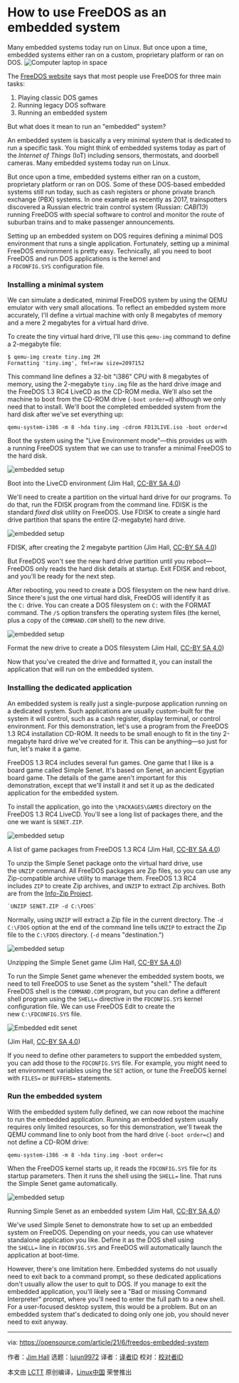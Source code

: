 [#]: subject: (How to use FreeDOS as an embedded system)
[#]: via: (https://opensource.com/article/21/6/freedos-embedded-system)
[#]: author: (Jim Hall https://opensource.com/users/jim-hall)
[#]: collector: (lujun9972)
[#]: translator: (robsean)
[#]: reviewer: ( )
[#]: publisher: ( )
[#]: url: ( )

How to use FreeDOS as an embedded system
======
Many embedded systems today run on Linux. But once upon a time, embedded
systems either ran on a custom, proprietary platform or ran on DOS.
![Computer laptop in space][1]

The [FreeDOS website][2] says that most people use FreeDOS for three main tasks:

  1. Playing classic DOS games
  2. Running legacy DOS software
  3. Running an embedded system



But what does it mean to run an "embedded" system?

An embedded system is basically a very minimal system that is dedicated to run a specific task. You might think of embedded systems today as part of the _Internet of Things_ (IoT) including sensors, thermostats, and doorbell cameras. Many embedded systems today run on Linux.

But once upon a time, embedded systems either ran on a custom, proprietary platform or ran on DOS. Some of these DOS-based embedded systems still run today, such as cash registers or phone private branch exchange (PBX) systems. In one example as recently as 2017, trainspotters discovered a Russian electric train control system (Russian: _САВПЭ_) running FreeDOS with special software to control and monitor the route of suburban trains and to make passenger announcements.

Setting up an embedded system on DOS requires defining a minimal DOS environment that runs a single application. Fortunately, setting up a minimal FreeDOS environment is pretty easy. Technically, all you need to boot FreeDOS and run DOS applications is the kernel and a `FDCONFIG.SYS` configuration file.

### Installing a minimal system

We can simulate a dedicated, minimal FreeDOS system by using the QEMU emulator with very small allocations. To reflect an embedded system more accurately, I'll define a virtual machine with only 8 megabytes of memory and a mere 2 megabytes for a virtual hard drive.

To create the tiny virtual hard drive, I'll use this `qemu-img` command to define a 2-megabyte file:


```
$ qemu-img create tiny.img 2M
Formatting 'tiny.img', fmt=raw size=2097152
```

This command line defines a 32-bit "i386" CPU with 8 megabytes of memory, using the 2-megabyte `tiny.img` file as the hard drive image and the FreeDOS 1.3 RC4 LiveCD as the CD-ROM media. We'll also set the machine to boot from the CD-ROM drive (`-boot order=d`) although we only need that to install. We'll boot the completed embedded system from the hard disk after we've set everything up:


```
qemu-system-i386 -m 8 -hda tiny.img -cdrom FD13LIVE.iso -boot order=d
```

Boot the system using the "Live Environment mode"—this provides us with a running FreeDOS system that we can use to transfer a minimal FreeDOS to the hard disk.

![embedded setup][3]

Boot into the LiveCD environment
(Jim Hall, [CC-BY SA 4.0][4])

We'll need to create a partition on the virtual hard drive for our programs. To do that, run the FDISK program from the command line. FDISK is the standard _fixed disk_ utility on FreeDOS. Use FDISK to create a single hard drive partition that spans the entire (2-megabyte) hard drive.

![embedded setup][5]

FDISK, after creating the 2 megabyte partition
(Jim Hall, [CC-BY SA 4.0][4])

But FreeDOS won't see the new hard drive partition until you reboot—FreeDOS only reads the hard disk details at startup. Exit FDISK and reboot, and you'll be ready for the next step.

After rebooting, you need to create a DOS filesystem on the new hard drive. Since there's just the one virtual hard disk, FreeDOS will identify it as the `C:` drive. You can create a DOS filesystem on `C:` with the FORMAT command. The `/S` option transfers the operating system files (the kernel, plus a copy of the `COMMAND.COM` shell) to the new drive.

![embedded setup][6]

Format the new drive to create a DOS filesystem
(Jim Hall, [CC-BY SA 4.0][4])
 

Now that you've created the drive and formatted it, you can install the application that will run on the embedded system.

### Installing the dedicated application

An embedded system is really just a single-purpose application running on a dedicated system. Such applications are usually custom-built for the system it will control, such as a cash register, display terminal, or control environment. For this demonstration, let's use a program from the FreeDOS 1.3 RC4 installation CD-ROM. It needs to be small enough to fit in the tiny 2-megabyte hard drive we've created for it. This can be anything—so just for fun, let's make it a game.

FreeDOS 1.3 RC4 includes several fun games. One game that I like is a board game called Simple Senet. It's based on Senet, an ancient Egyptian board game. The details of the game aren't important for this demonstration, except that we'll install it and set it up as the dedicated application for the embedded system.

To install the application, go into the `\PACKAGES\GAMES` directory on the FreeDOS 1.3 RC4 LiveCD. You'll see a long list of packages there, and the one we want is `SENET.ZIP`.

![embedded setup][7]

A list of game packages from FreeDOS 1.3 RC4
(Jim Hall, [CC-BY SA 4.0][4])

To unzip the Simple Senet package onto the virtual hard drive, use the `UNZIP` command. All FreeDOS packages are Zip files, so you can use any Zip-compatible archive utility to manage them. FreeDOS 1.3 RC4 includes `ZIP` to create Zip archives, and `UNZIP` to extract Zip archives. Both are from the [Info-Zip Project][8].


```
`UNZIP SENET.ZIP -d C:\FDOS`
```

Normally, using `UNZIP` will extract a Zip file in the current directory. The `-d C:\FDOS` option at the end of the command line tells `UNZIP` to extract the Zip file to the `C:\FDOS` directory. (`-d` means "destination.")

![embedded setup][9]

Unzipping the Simple Senet game
(Jim Hall, [CC-BY SA 4.0][4])

To run the Simple Senet game whenever the embedded system boots, we need to tell FreeDOS to use Senet as the system "shell." The default FreeDOS shell is the `COMMAND.COM` program, but you can define a different shell program using the `SHELL=` directive in the `FDCONFIG.SYS` kernel configuration file. We can use FreeDOS Edit to create the new `C:\FDCONFIG.SYS` file.

![Embedded edit senet][10]

(Jim Hall, [CC-BY SA 4.0][4])

If you need to define other parameters to support the embedded system, you can add those to the `FDCONFIG.SYS` file. For example, you might need to set environment variables using the `SET` action, or tune the FreeDOS kernel with `FILES=` or `BUFFERS=` statements.

### Run the embedded system

With the embedded system fully defined, we can now reboot the machine to run the embedded application. Running an embedded system usually requires only limited resources, so for this demonstration, we'll tweak the QEMU command line to only boot from the hard drive (`-boot order=c`) and not define a CD-ROM drive:


```
qemu-system-i386 -m 8 -hda tiny.img -boot order=c
```

When the FreeDOS kernel starts up, it reads the `FDCONFIG.SYS` file for its startup parameters. Then it runs the shell using the `SHELL=` line. That runs the Simple Senet game automatically.

![embedded setup][11]

Running Simple Senet as an embedded system
(Jim Hall, [CC-BY SA 4.0][4])

We've used Simple Senet to demonstrate how to set up an embedded system on FreeDOS. Depending on your needs, you can use whatever standalone application you like. Define it as the DOS shell using the `SHELL=` line in `FDCONFIG.SYS` and FreeDOS will automatically launch the application at boot-time.

However, there's one limitation here. Embedded systems do not usually need to exit back to a command prompt, so these dedicated applications don't usually allow the user to quit to DOS. If you manage to exit the embedded application, you'll likely see a "Bad or missing Command Interpreter" prompt, where you'll need to enter the full path to a new shell. For a user-focused desktop system, this would be a problem. But on an embedded system that's dedicated to doing only one job, you should never need to exit anyway.

--------------------------------------------------------------------------------

via: https://opensource.com/article/21/6/freedos-embedded-system

作者：[Jim Hall][a]
选题：[lujun9972][b]
译者：[译者ID](https://github.com/译者ID)
校对：[校对者ID](https://github.com/校对者ID)

本文由 [LCTT](https://github.com/LCTT/TranslateProject) 原创编译，[Linux中国](https://linux.cn/) 荣誉推出

[a]: https://opensource.com/users/jim-hall
[b]: https://github.com/lujun9972
[1]: https://opensource.com/sites/default/files/styles/image-full-size/public/lead-images/computer_space_graphic_cosmic.png?itok=wu493YbB (Computer laptop in space)
[2]: https://www.freedos.org/
[3]: https://opensource.com/sites/default/files/uploads/embedded-setup02.png (Boot into the LiveCD environment)
[4]: https://creativecommons.org/licenses/by-sa/4.0/
[5]: https://opensource.com/sites/default/files/uploads/embedded-setup09.png (FDISK, after creating the 2 megabyte partition)
[6]: https://opensource.com/sites/default/files/uploads/embedded-setup19.png (Format the new drive to create a DOS filesystem)
[7]: https://opensource.com/sites/default/files/uploads/games-dir.png (A list of game packages from FreeDOS 1.3 RC4)
[8]: http://infozip.sourceforge.net/
[9]: https://opensource.com/sites/default/files/uploads/senet-unzip.png (Unzipping the Simple Senet game)
[10]: https://opensource.com/sites/default/files/pictures/embedded-edit-senet.png (Embedded edit senet)
[11]: https://opensource.com/sites/default/files/uploads/senet.png (Running Simple Senet as an embedded system)
